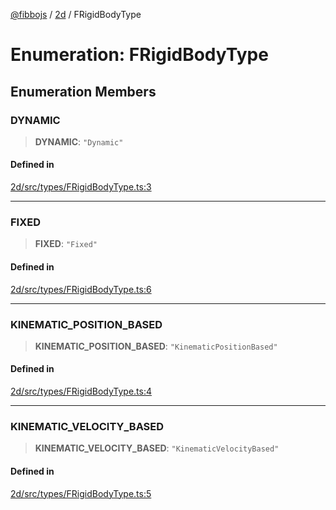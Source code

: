 [@fibbojs](/api/index) / [2d](/api/2d) / FRigidBodyType

# Enumeration: FRigidBodyType

## Enumeration Members

### DYNAMIC

> **DYNAMIC**: `"Dynamic"`

#### Defined in

[2d/src/types/FRigidBodyType.ts:3](https://github.com/fibbojs/fibbo/blob/fe513db46f793b2520946de03583c9b4464b47bc/packages/2d/src/types/FRigidBodyType.ts#L3)

***

### FIXED

> **FIXED**: `"Fixed"`

#### Defined in

[2d/src/types/FRigidBodyType.ts:6](https://github.com/fibbojs/fibbo/blob/fe513db46f793b2520946de03583c9b4464b47bc/packages/2d/src/types/FRigidBodyType.ts#L6)

***

### KINEMATIC\_POSITION\_BASED

> **KINEMATIC\_POSITION\_BASED**: `"KinematicPositionBased"`

#### Defined in

[2d/src/types/FRigidBodyType.ts:4](https://github.com/fibbojs/fibbo/blob/fe513db46f793b2520946de03583c9b4464b47bc/packages/2d/src/types/FRigidBodyType.ts#L4)

***

### KINEMATIC\_VELOCITY\_BASED

> **KINEMATIC\_VELOCITY\_BASED**: `"KinematicVelocityBased"`

#### Defined in

[2d/src/types/FRigidBodyType.ts:5](https://github.com/fibbojs/fibbo/blob/fe513db46f793b2520946de03583c9b4464b47bc/packages/2d/src/types/FRigidBodyType.ts#L5)
